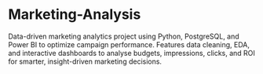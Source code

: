 # Marketing-Analysis
Data-driven marketing analytics project using Python, PostgreSQL, and Power BI to optimize campaign performance. Features data cleaning, EDA, and interactive dashboards to analyse budgets, impressions, clicks, and ROI for smarter, insight-driven marketing decisions.
